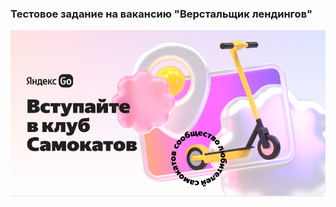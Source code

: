 ### Тестовое задание на вакансию "Верстальщик лендингов"

![Иллюстрация к проекту](https://github.com/Di-sole/scooter-test/blob/master/scooter-test.png)